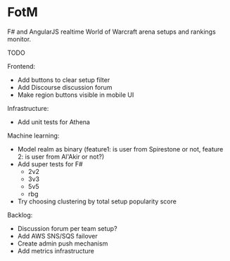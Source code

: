 FotM
====
F# and AngularJS realtime World of Warcraft arena setups and rankings monitor.

TODO

Frontend:
- Add buttons to clear setup filter
- Add Discourse discussion forum
- Make region buttons visible in mobile UI

Infrastructure:
- Add unit tests for Athena

Machine learning:
- Model realm as binary (feature1: is user from Spirestone or not, feature 2: is user from Al'Akir or not?)
- Add super tests for F#
  - 2v2
  - 3v3
  - 5v5
  - rbg
- Try choosing clustering by total setup popularity score

Backlog:
- Discussion forum per team setup?
- Add AWS SNS/SQS failover
- Create admin push mechanism
- Add metrics infrastructure
